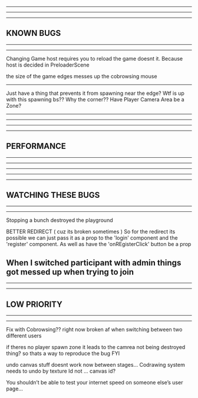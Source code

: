 --------------------------------------------------------------------------------------
--------------------------------------------------------------------------------------
--------------------------------------------------------------------------------------
KNOWN BUGS
--------------------------------------------------------------------------------------
--------------------------------------------------------------------------------------
--------------------------------------------------------------------------------------

Changing Game host requires you to reload the game doesnt it. Because host is decided in PreloaderScene

the size of the game edges messes up the cobrowsing mouse

---

Just have a thing that prevents it from spawning near the edge?
Wtf is up with this spawning bs?? Why the corner??
Have Player Camera Area be a Zone?

---

--------------------------------------------------------------------------------------
--------------------------------------------------------------------------------------
--------------------------------------------------------------------------------------
PERFORMANCE
--------------------------------------------------------------------------------------
--------------------------------------------------------------------------------------
--------------------------------------------------------------------------------------

--------------------------------------------------------------------------------------
--------------------------------------------------------------------------------------
--------------------------------------------------------------------------------------
WATCHING THESE BUGS
--------------------------------------------------------------------------------------
--------------------------------------------------------------------------------------
--------------------------------------------------------------------------------------

Stopping a bunch destroyed the playground

BETTER REDIRECT ( cuz its broken sometimes )
  So for the redirect its possible we can just pass it as a prop to the 'login' component and the 'register' component. As well as have the 'onREgisterClick' button be a prop

When I switched participant with admin things got messed up when trying to join
--------------------------------------------------------------------------------------
--------------------------------------------------------------------------------------
--------------------------------------------------------------------------------------
LOW PRIORITY
--------------------------------------------------------------------------------------
--------------------------------------------------------------------------------------
--------------------------------------------------------------------------------------

Fix with Cobrowsing?? right now broken af when switching between two different users

if theres no player spawn zone it leads to the camrea not being destroyed thing? so thats a way to reproduce the bug FYI

undo canvas stuff doesnt work now between stages... Codrawing system needs to undo by texture Id not ... canvas id?

You shouldn’t be able to test your internet speed on someone else’s user page…